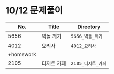# 10/12 문제풀이



| No.       | Title       | Directory          |
| --------- | ----------- | ------------------ |
| 5656      | 벽돌 깨기   | `5656_벽돌_깨기`   |
| 4012      | 요리사      | `4012_요리사`      |
| +homework |             |                    |
| 2105      | 디저트 카페 | `2105_디저트_카페` |

